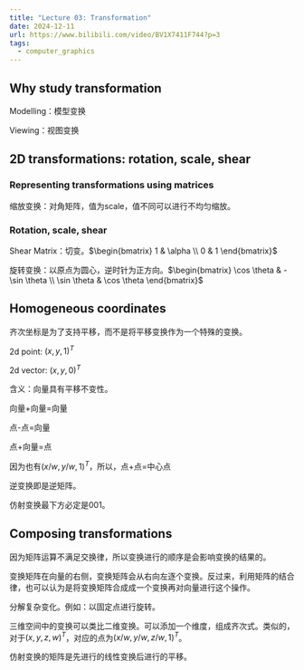 ```yaml
---
title: "Lecture 03: Transformation"
date: 2024-12-11
url: https://www.bilibili.com/video/BV1X7411F744?p=3
tags:
  - computer_graphics
---
```


## Why study transformation

Modelling：模型变换

Viewing：视图变换

## 2D transformations: rotation, scale, shear

### Representing transformations using matrices

缩放变换：对角矩阵，值为scale，值不同可以进行不均匀缩放。

### Rotation, scale, shear

Shear Matrix：切变。$\begin{bmatrix} 1 & \alpha \\ 0 & 1 \end{bmatrix}$

旋转变换：以原点为圆心，逆时针为正方向。$\begin{bmatrix} \cos \theta & -\sin \theta \\ \sin \theta & \cos \theta \end{bmatrix}$

## Homogeneous coordinates

齐次坐标是为了支持平移，而不是将平移变换作为一个特殊的变换。

2d point: $(x, y, 1)^T$

2d vector: $(x, y, 0)^T$

含义：向量具有平移不变性。

向量+向量=向量

点-点=向量

点+向量=点

因为也有$(x/w, y/w, 1)^T$，所以，点+点=中心点

逆变换即是逆矩阵。

仿射变换最下方必定是001。

## Composing transformations

因为矩阵运算不满足交换律，所以变换进行的顺序是会影响变换的结果的。

变换矩阵在向量的右侧，变换矩阵会从右向左逐个变换。反过来，利用矩阵的结合律，也可以认为是将变换矩阵合成成一个变换再对向量进行这个操作。

分解复杂变化。例如：以固定点进行旋转。

三维空间中的变换可以类比二维变换。可以添加一个维度，组成齐次式。类似的，对于$(x, y, z, w)^T$，对应的点为$(x/w, y/w, z/w, 1)^T$。

仿射变换的矩阵是先进行的线性变换后进行的平移。
